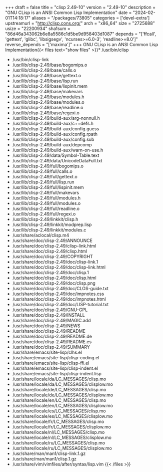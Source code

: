 +++
draft = false
title = "clisp 2.49-10"
version = "2.49-10"
description = "GNU CLisp is an ANSI Common Lisp Implementation"
date = "2024-02-01T14:18:17"
aliases = "/packages/73805"
categories = ['devel-extra']
upstreamurl = "http://clisp.cons.org/"
arch = "x86_64"
size = "2725688"
usize = "22200934"
sha1sum = "86d46a343062b6e8a5586c1d5be9d958403d1087"
depends = "['ffcall', 'gettext', 'glibc', 'libsigsegv', 'ncurses>=6.0-3', 'readline>=8.0']"
reverse_depends = "['maxima']"
+++
GNU CLisp is an ANSI Common Lisp Implementation{{< files text="show files" >}}* /usr/bin/clisp
* /usr/bin/clisp-link
* /usr/lib/clisp-2.49/base/bogomips.o
* /usr/lib/clisp-2.49/base/calls.o
* /usr/lib/clisp-2.49/base/gettext.o
* /usr/lib/clisp-2.49/base/lisp.run
* /usr/lib/clisp-2.49/base/lispinit.mem
* /usr/lib/clisp-2.49/base/makevars
* /usr/lib/clisp-2.49/base/modules.h
* /usr/lib/clisp-2.49/base/modules.o
* /usr/lib/clisp-2.49/base/readline.o
* /usr/lib/clisp-2.49/base/regexi.o
* /usr/lib/clisp-2.49/build-aux/arg-nonnull.h
* /usr/lib/clisp-2.49/build-aux/c++defs.h
* /usr/lib/clisp-2.49/build-aux/config.guess
* /usr/lib/clisp-2.49/build-aux/config.rpath
* /usr/lib/clisp-2.49/build-aux/config.sub
* /usr/lib/clisp-2.49/build-aux/depcomp
* /usr/lib/clisp-2.49/build-aux/warn-on-use.h
* /usr/lib/clisp-2.49/data/Symbol-Table.text
* /usr/lib/clisp-2.49/data/UnicodeDataFull.txt
* /usr/lib/clisp-2.49/full/bogomips.o
* /usr/lib/clisp-2.49/full/calls.o
* /usr/lib/clisp-2.49/full/gettext.o
* /usr/lib/clisp-2.49/full/lisp.run
* /usr/lib/clisp-2.49/full/lispinit.mem
* /usr/lib/clisp-2.49/full/makevars
* /usr/lib/clisp-2.49/full/modules.h
* /usr/lib/clisp-2.49/full/modules.o
* /usr/lib/clisp-2.49/full/readline.o
* /usr/lib/clisp-2.49/full/regexi.o
* /usr/lib/clisp-2.49/linkkit/clisp.h
* /usr/lib/clisp-2.49/linkkit/modprep.lisp
* /usr/lib/clisp-2.49/linkkit/modules.c
* /usr/share/aclocal/clisp.m4
* /usr/share/doc/clisp-2.49/ANNOUNCE
* /usr/share/doc/clisp-2.49/clisp-link.html
* /usr/share/doc/clisp-2.49/clisp.html
* /usr/share/doc/clisp-2.49/COPYRIGHT
* /usr/share/doc/clisp-2.49/doc/clisp-link.1
* /usr/share/doc/clisp-2.49/doc/clisp-link.html
* /usr/share/doc/clisp-2.49/doc/clisp.1
* /usr/share/doc/clisp-2.49/doc/clisp.html
* /usr/share/doc/clisp-2.49/doc/clisp.png
* /usr/share/doc/clisp-2.49/doc/CLOS-guide.txt
* /usr/share/doc/clisp-2.49/doc/impnotes.css
* /usr/share/doc/clisp-2.49/doc/impnotes.html
* /usr/share/doc/clisp-2.49/doc/LISP-tutorial.txt
* /usr/share/doc/clisp-2.49/GNU-GPL
* /usr/share/doc/clisp-2.49/INSTALL
* /usr/share/doc/clisp-2.49/MAGIC.add
* /usr/share/doc/clisp-2.49/NEWS
* /usr/share/doc/clisp-2.49/README
* /usr/share/doc/clisp-2.49/README.de
* /usr/share/doc/clisp-2.49/README.es
* /usr/share/doc/clisp-2.49/SUMMARY
* /usr/share/emacs/site-lisp/clhs.el
* /usr/share/emacs/site-lisp/clisp-coding.el
* /usr/share/emacs/site-lisp/clisp-ffi.el
* /usr/share/emacs/site-lisp/clisp-indent.el
* /usr/share/emacs/site-lisp/clisp-indent.lisp
* /usr/share/locale/da/LC_MESSAGES/clisp.mo
* /usr/share/locale/da/LC_MESSAGES/clisplow.mo
* /usr/share/locale/de/LC_MESSAGES/clisp.mo
* /usr/share/locale/de/LC_MESSAGES/clisplow.mo
* /usr/share/locale/en/LC_MESSAGES/clisp.mo
* /usr/share/locale/en/LC_MESSAGES/clisplow.mo
* /usr/share/locale/es/LC_MESSAGES/clisp.mo
* /usr/share/locale/es/LC_MESSAGES/clisplow.mo
* /usr/share/locale/fr/LC_MESSAGES/clisp.mo
* /usr/share/locale/fr/LC_MESSAGES/clisplow.mo
* /usr/share/locale/nl/LC_MESSAGES/clisp.mo
* /usr/share/locale/nl/LC_MESSAGES/clisplow.mo
* /usr/share/locale/ru/LC_MESSAGES/clisp.mo
* /usr/share/locale/ru/LC_MESSAGES/clisplow.mo
* /usr/share/man/man1/clisp-link.1.gz
* /usr/share/man/man1/clisp.1.gz
* /usr/share/vim/vimfiles/after/syntax/lisp.vim
{{< /files >}}